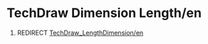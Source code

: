 # TechDraw Dimension Length/en
1.  REDIRECT [TechDraw\_LengthDimension/en](TechDraw_LengthDimension/en.md)
